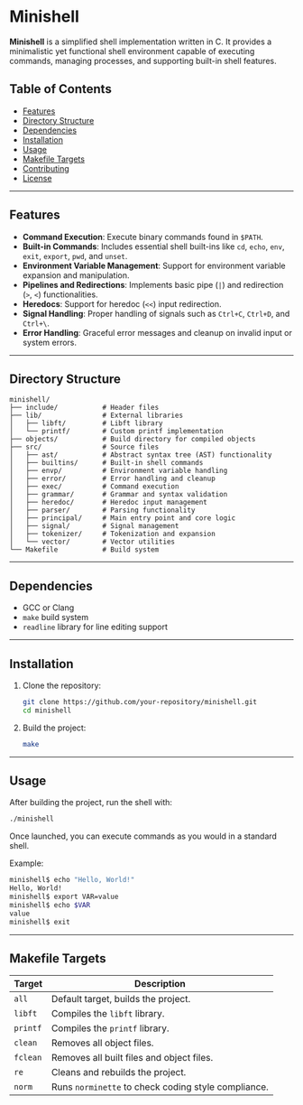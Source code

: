 # Minishell

**Minishell** is a simplified shell implementation written in C. It provides a minimalistic yet functional shell environment capable of executing commands, managing processes, and supporting built-in shell features.

## Table of Contents

- [Features](#features)
- [Directory Structure](#directory-structure)
- [Dependencies](#dependencies)
- [Installation](#installation)
- [Usage](#usage)
- [Makefile Targets](#makefile-targets)
- [Contributing](#contributing)
- [License](#license)

---

## Features

- **Command Execution**: Execute binary commands found in `$PATH`.
- **Built-in Commands**: Includes essential shell built-ins like `cd`, `echo`, `env`, `exit`, `export`, `pwd`, and `unset`.
- **Environment Variable Management**: Support for environment variable expansion and manipulation.
- **Pipelines and Redirections**: Implements basic pipe (`|`) and redirection (`>`, `<`) functionalities.
- **Heredocs**: Support for heredoc (`<<`) input redirection.
- **Signal Handling**: Proper handling of signals such as `Ctrl+C`, `Ctrl+D`, and `Ctrl+\`.
- **Error Handling**: Graceful error messages and cleanup on invalid input or system errors.

---

## Directory Structure

```
minishell/
├── include/           # Header files
├── lib/               # External libraries
│   ├── libft/         # Libft library
│   └── printf/        # Custom printf implementation
├── objects/           # Build directory for compiled objects
├── src/               # Source files
│   ├── ast/           # Abstract syntax tree (AST) functionality
│   ├── builtins/      # Built-in shell commands
│   ├── envp/          # Environment variable handling
│   ├── error/         # Error handling and cleanup
│   ├── exec/          # Command execution
│   ├── grammar/       # Grammar and syntax validation
│   ├── heredoc/       # Heredoc input management
│   ├── parser/        # Parsing functionality
│   ├── principal/     # Main entry point and core logic
│   ├── signal/        # Signal management
│   ├── tokenizer/     # Tokenization and expansion
│   └── vector/        # Vector utilities
└── Makefile           # Build system
```

---

## Dependencies

- GCC or Clang
- `make` build system
- `readline` library for line editing support

---

## Installation

1. Clone the repository:
   ```bash
   git clone https://github.com/your-repository/minishell.git
   cd minishell
   ```

2. Build the project:
   ```bash
   make
   ```

---

## Usage

After building the project, run the shell with:
```bash
./minishell
```

Once launched, you can execute commands as you would in a standard shell.

Example:
```bash
minishell$ echo "Hello, World!"
Hello, World!
minishell$ export VAR=value
minishell$ echo $VAR
value
minishell$ exit
```

---

## Makefile Targets

| Target    | Description                                         |
|-----------|-----------------------------------------------------|
| `all`     | Default target, builds the project.                 |
| `libft`   | Compiles the `libft` library.                       |
| `printf`  | Compiles the `printf` library.                      |
| `clean`   | Removes all object files.                           |
| `fclean`  | Removes all built files and object files.           |
| `re`      | Cleans and rebuilds the project.                    |
| `norm`    | Runs `norminette` to check coding style compliance. |

